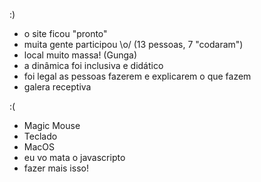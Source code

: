:)
- o site ficou "pronto"
- muita gente participou \o/ (13 pessoas, 7 "codaram")
- local muito massa! (Gunga)
- a dinâmica foi inclusiva e didático
- foi legal as pessoas fazerem e explicarem o que fazem
- galera receptiva

:(
- Magic Mouse
- Teclado
- MacOS
- eu vo mata o javascripto
- fazer mais isso!
